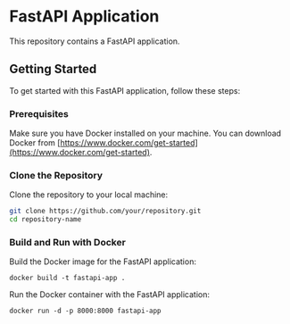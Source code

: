 # FastAPI Application

This repository contains a FastAPI application.

## Getting Started

To get started with this FastAPI application, follow these steps:

### Prerequisites

Make sure you have Docker installed on your machine. You can download Docker from [https://www.docker.com/get-started](https://www.docker.com/get-started).

### Clone the Repository

Clone the repository to your local machine:

```bash
git clone https://github.com/your/repository.git
cd repository-name
```

### Build and Run with Docker
Build the Docker image for the FastAPI application:

```
docker build -t fastapi-app .
```

Run the Docker container with the FastAPI application:

```
docker run -d -p 8000:8000 fastapi-app
```


